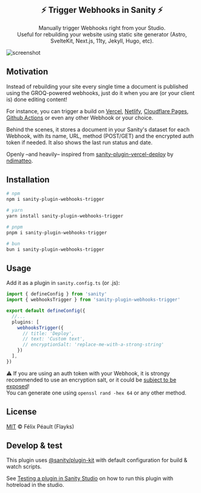 <h2 align="center">
  ⚡️ Trigger Webhooks in Sanity ⚡️
</h2>
<p align="center">
  Manually trigger Webhooks right from your Studio.<br/ >
  Useful for rebuilding your website using static site generator (Astro, SvelteKit, Next.js, 11ty, Jekyll, Hugo, etc).  
</p>

![screenshot](https://github.com/flayks/sanity-plugin-webhooks-trigger/assets/273716/7dfdf824-aa87-45a2-9e6c-66919c18081e)


## Motivation

Instead of rebuilding your site every single time a document is published using the GROQ-powered webhooks, just do it when you are (or your client is) done editing content!

For instance, you can trigger a build on [Vercel](https://vercel.com/docs/deployments/deploy-hooks), [Netlify](https://docs.netlify.com/configure-builds/build-hooks/), [Cloudflare Pages](https://developers.cloudflare.com/pages/configuration/deploy-hooks/), [Github Actions](https://docs.github.com/en/rest/repos/repos#create-a-repository-dispatch-event) or even any other Webhook or your choice.

Behind the scenes, it stores a document in your Sanity's dataset for each Webhook, with its name, URL, method (POST/GET) and the encrypted auth token if needed. It also shows the last run status and date.

Openly –and heavily– inspired from [sanity-plugin-vercel-deploy](https://github.com/ndimatteo/sanity-plugin-vercel-deploy) by [ndimatteo](https://github.com/ndimatteo).

## Installation

```sh
# npm
npm i sanity-plugin-webhooks-trigger

# yarn
yarn install sanity-plugin-webhooks-trigger

# pnpm 
pnpm i sanity-plugin-webhooks-trigger

# bun 
bun i sanity-plugin-webhooks-trigger
```

## Usage

Add it as a plugin in `sanity.config.ts` (or .js):

```ts
import { defineConfig } from 'sanity'
import { webhooksTrigger } from 'sanity-plugin-webhooks-trigger'

export default defineConfig({
  //...
  plugins: [
    webhooksTrigger({
      // title: 'Deploy',
      // text: 'Custom text',
      // encryptionSalt: 'replace-me-with-a-strong-string'
    })
  ],
})
```

⚠️ If you are using an auth token with your Webhook, it is strongy recommended to use an encryption salt, or it could be [subject to be exposed](https://medium.com/poka-techblog/the-best-way-to-store-secrets-in-your-app-is-not-to-store-secrets-in-your-app-308a6807d3ed)!   
You can generate one using `openssl rand -hex 64` or any other method.

## License

[MIT](LICENSE) © Félix Péault (Flayks)

## Develop & test

This plugin uses [@sanity/plugin-kit](https://github.com/sanity-io/plugin-kit)
with default configuration for build & watch scripts.

See [Testing a plugin in Sanity Studio](https://github.com/sanity-io/plugin-kit#testing-a-plugin-in-sanity-studio)
on how to run this plugin with hotreload in the studio.
